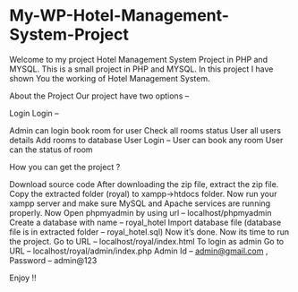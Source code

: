 # My-WP-Hotel-Management-System-Project

Welcome to my project Hotel Management System Project in PHP and MYSQL. This is a small project in PHP and MYSQL. 
In this project I have shown You the working of Hotel Management System. 

About the Project
Our project have two options –

Login Login –

Admin can login book room for user
Check all rooms status
User all users details
Add rooms to database
User Login –
User can book any room
User can the status of room

How you can get the project ?

Download source code
After downloading the zip file, extract the zip file.
Copy the extracted folder (royal) to xampp->htdocs folder.
Now run your xampp server and make sure MySQL and Apache services are running properly.
Now Open phpmyadmin by using url – localhost/phpmyadmin
Create a database with name – royal_hotel
Import database file (database file is in extracted folder – royal_hotel.sql)
Now it’s done. Now its time to run the project.
Go to URL – localhost/royal/index.html
To login as admin Go to URL – localhost/royal/admin/index.php
Admin Id – admin@gmail.com , Password – admin@123

Enjoy !!
